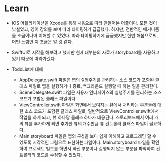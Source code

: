 # Learn

* iOS 어플리케이션을 Xcode를 통해 처음으로 따라 만들어본 어플이다.
모든 것이 낯설었고, 영어 강의를 보며 따라 타이핑하기 급급했다.
하지만, 전반적인 매커니즘을 조금이나마 이해할 수 있었다.
따라 타이핑하기에 급급했지만 한번 해봄으로써, 어떤 느낌인 지 조금은 알 것 같다.

* SwiftUI로 시작을 해보려고 했지만 현재 대부분의 자료가 storyboard를 사용하고 있기 때문에 따라가겠다.

* TodoList에 대해
    - AppDelegate.swift 파일은 앱의 실행주기를 관리하는 소스 코드가 포함된 클래스 파일로 앱을 실행하거나 종료, 백그라운드 실행할 때 하는 일을 관리한다.
    - SceneDelegate.swift 파일은 사용자 인터페이스의 실행주기를 관리하는 소스 코드가 포함된 클래스 파일이다.
    - ViewController.swift 파일은 화면에서 보여지는 뷰에서 처리하는 부분들에 대한 소스 코드가 포함된 클래스 파일로, 일반적으로 ViewController.swift에서 작업을 하게 되고, 뷰 하나당 클래스 하나가 대응된다.
        스토리보드에서 여러 개의 뷰를 추가하게 되면 추가한 뷰의 개수만큼 뷰 컨트롤러 클래스 파일이 필요하다.
    - Main.storyboard 파일은 앱의 구성을 보다 쉽게 이해하고 프로그래밍 할 수 있도록 시각적인 그림으로 표현하는 파일이다. Main.storyboard 파일을 확인하여 프로젝트 빌드를 하면서 빠진 부분이나 실행되지 않는 부분을 파악하여 컨트롤러의 코드를 수정할 수 있었다.
